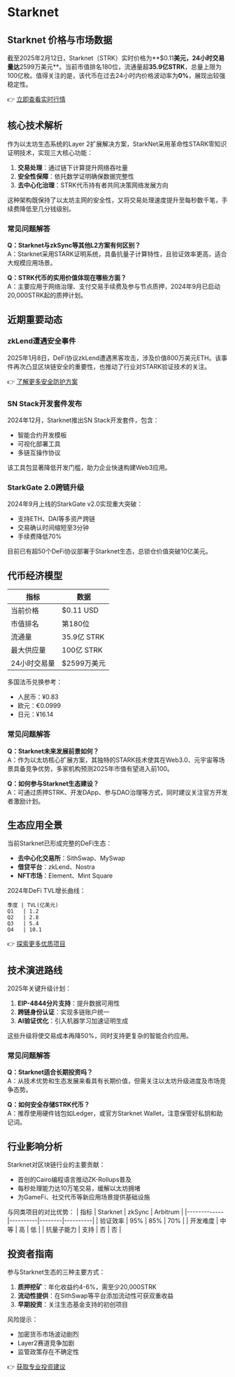 # Starknet

## Starknet 价格与市场数据

截至2025年2月12日，Starknet（STRK）实时价格为**$0.11**美元，24小时交易量达**2599万美元**。当前市值排名180位，流通量超**35.9亿STRK**，总量上限为100亿枚。值得关注的是，该代币在过去24小时内价格波动率为**0%**，展现出较强稳定性。

👉 [立即查看实时行情](https://bit.ly/okx_welcome)

## 核心技术解析

作为以太坊生态系统的Layer 2扩展解决方案，StarkNet采用革命性STARK零知识证明技术，实现三大核心功能：
1. **交易处理**：通过链下计算提升网络吞吐量
2. **安全性保障**：依托数学证明确保数据完整性
3. **去中心化治理**：STRK代币持有者共同决策网络发展方向

这种架构既保持了以太坊主网的安全性，又将交易处理速度提升至每秒数千笔，手续费降低至几分钱级别。

### 常见问题解答
**Q：Starknet与zkSync等其他L2方案有何区别？**  
A：Starknet采用STARK证明系统，具备抗量子计算特性，且验证效率更高，适合大规模应用场景。

**Q：STRK代币的实用价值体现在哪些方面？**  
A：主要应用于网络治理、支付交易手续费及参与节点质押，2024年9月已启动20,000STRK起的质押计划。

## 近期重要动态

### zkLend遭遇安全事件
2025年1月8日，DeFi协议zkLend遭遇黑客攻击，涉及价值800万美元ETH。该事件再次凸显区块链安全的重要性，也推动了行业对STARK验证技术的关注。

👉 [了解更多安全防护方案](https://bit.ly/okx_welcome)

### SN Stack开发套件发布
2024年12月，Starknet推出SN Stack开发套件，包含：
- 智能合约开发模板
- 可视化部署工具
- 多链互操作协议

该工具包显著降低开发门槛，助力企业快速构建Web3应用。

### StarkGate 2.0跨链升级
2024年9月上线的StarkGate v2.0实现重大突破：
- 支持ETH、DAI等多资产跨链
- 交易确认时间缩短至3分钟
- 手续费降低70%

目前已有超50个DeFi协议部署于Starknet生态，总锁仓价值突破10亿美元。

## 代币经济模型

| 指标          | 数据                |
|---------------|---------------------|
| 当前价格      | $0.11 USD           |
| 市值排名      | 第180位             |
| 流通量        | 35.9亿 STRK         |
| 最大供应量    | 100亿 STRK          |
| 24小时交易量  | $2599万美元         |

多国法币兑换参考：
- 人民币：¥0.83
- 欧元：€0.0999
- 日元：¥16.14

### 常见问题解答
**Q：Starknet未来发展前景如何？**  
A：作为以太坊核心扩展方案，其独特的STARK技术使其在Web3.0、元宇宙等场景具备竞争优势，多家机构预测2025年市值有望进入前100。

**Q：如何参与Starknet生态建设？**  
A：可通过质押STRK、开发DApp、参与DAO治理等方式，同时建议关注官方开发者激励计划。

## 生态应用全景

当前Starknet已形成完整的DeFi生态：
- **去中心化交易所**：SithSwap、MySwap
- **借贷平台**：zkLend、Nostra
- **NFT市场**：Element、Mint Square

2024年DeFi TVL增长曲线：
```
季度 | TVL(亿美元)
Q1   | 1.2
Q2   | 2.8
Q3   | 5.4
Q4   | 10.1
```

👉 [探索更多优质项目](https://bit.ly/okx_welcome)

## 技术演进路线

2025年关键升级计划：
1. **EIP-4844分片支持**：提升数据可用性
2. **跨链身份认证**：实现多链账户统一
3. **AI验证优化**：引入机器学习加速证明生成

这些升级将使交易成本再降50%，同时支持更复杂的智能合约应用。

### 常见问题解答
**Q：Starknet适合长期投资吗？**  
A：从技术优势和生态发展来看具有长期价值，但需关注以太坊升级进度及市场竞争态势。

**Q：如何安全存储STRK代币？**  
A：推荐使用硬件钱包如Ledger，或官方Starknet Wallet，注意保管好私钥和助记词。

## 行业影响分析

Starknet对区块链行业的主要贡献：
- 首创的Cairo编程语言推动ZK-Rollups普及
- 每秒处理能力达10万笔交易，缓解以太坊拥堵
- 为GameFi、社交代币等新应用场景提供基础设施

与同类项目的对比优势：
| 指标        | Starknet | zkSync | Arbitrum |
|-------------|----------|--------|----------|
| 验证效率    | 95%      | 85%    | 70%      |
| 开发难度    | 中等     | 高     | 低       |
| 抗量子能力  | 支持     | 否     | 否       |

## 投资者指南

参与Starknet生态的三种主要方式：
1. **质押挖矿**：年化收益约4-6%，需至少20,000STRK
2. **流动性提供**：在SithSwap等平台添加流动性可获双重收益
3. **早期投资**：关注生态基金支持的初创项目

风险提示：
- 加密货币市场波动剧烈
- Layer2赛道竞争加剧
- 监管政策存在不确定性

👉 [获取专业投资建议](https://bit.ly/okx_welcome)